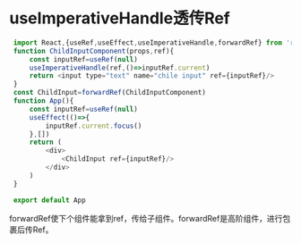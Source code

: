 # useImperativeHandle透传Ref
```javascript
 import React,{useRef,useEffect,useImperativeHandle,forwardRef} from 'react'
 function ChildInputComponent(props,ref){
     const inputRef=useRef(null)
     useImperativeHandle(ref,()=>inputRef.current)
     return <input type="text" name="chile input" ref={inputRef}/>
 }
 const ChildInput=forwardRef(ChildInputComponent)
 function App(){
     const inputRef=useRef(null)
     useEffect(()=>{
         inputRef.current.focus()
     },[])
     return (
         <div>
             <ChildInput ref={inputRef}/>
         </div>
     )
 }

 export default App
```
forwardRef使下个组件能拿到ref，传给子组件。forwardRef是高阶组件，进行包裹后传Ref。